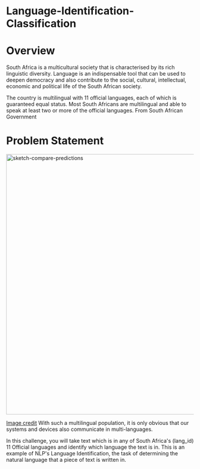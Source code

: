 # Language-Identification-Classification
# Overview
South Africa is a multicultural society that is characterised by its rich linguistic diversity. Language is an indispensable tool that can be used to deepen democracy and also contribute to the social, cultural, intellectual, economic and political life of the South African society.

The country is multilingual with 11 official languages, each of which is guaranteed equal status. Most South Africans are multilingual and able to speak at least two or more of the official languages.
From South African Government
# Problem Statement 
<img src="https://www.googleapis.com/download/storage/v1/b/kaggle-user-content/o/inbox%2F2205222%2F7f34544c1b1f61d1a5949bddacfd84a9%2FSouth_Africa_languages_2011.jpg?generation=1604393669339034&alt=media" alt="sketch-compare-predictions" style="width: 700px;"/>

[Image credit](https://bilingua.io/how-to-say-hello-in-100-languages)
With such a multilingual population, it is only obvious that our systems and devices also communicate in multi-languages.

In this challenge, you will take text which is in any of South Africa's (lang_id) 11 Official languages and identify which language the text is in. This is an example of NLP's Language Identification, the task of determining the natural language that a piece of text is written in.
